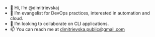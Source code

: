 - 👋 Hi, I’m @dimitrievskaj
- 👀 I’m evangelist for DevOps practices, interested in automation and cloud.
- 💞️ I’m looking to collaborate on CLI applications.
- 📫 You can reach me at dimitrievska.public@gmail.com 

<!---
dimitrievskaj/dimitrievskaj is a ✨ special ✨ repository because its `README.md` (this file) appears on your GitHub profile.
You can click the Preview link to take a look at your changes.
--->

